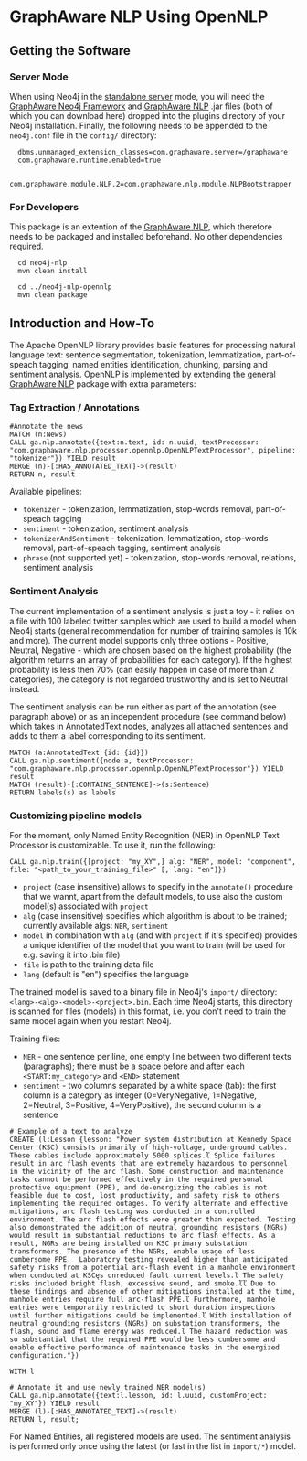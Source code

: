 GraphAware NLP Using OpenNLP
==========================================

Getting the Software
---------------------

### Server Mode
When using Neo4j in the <a href="http://docs.neo4j.org/chunked/stable/server-installation.html" target="_blank">standalone server</a> mode, you will need the <a href="https://github.com/graphaware/neo4j-framework" target="_blank">GraphAware Neo4j Framework</a> and <a href="https://github.com/graphaware/neo4j-nlp" target="_blank">GraphAware NLP</a> .jar files (both of which you can download here) dropped into the plugins directory of your Neo4j installation. Finally, the following needs to be appended to the `neo4j.conf` file in the `config/` directory:

```
  dbms.unmanaged_extension_classes=com.graphaware.server=/graphaware
  com.graphaware.runtime.enabled=true

  com.graphaware.module.NLP.2=com.graphaware.nlp.module.NLPBootstrapper
```

### For Developers
This package is an extention of the <a href="https://github.com/graphaware/neo4j-nlp" target="_blank">GraphAware NLP</a>, which therefore needs to be packaged and installed beforehand. No other dependencies required.

```
  cd neo4j-nlp
  mvn clean install

  cd ../neo4j-nlp-opennlp
  mvn clean package
```


Introduction and How-To
-------------------------

The Apache OpenNLP library provides basic features for processing natural language text: sentence segmentation, tokenization, lemmatization, part-of-speach tagging, named entities identification, chunking, parsing and sentiment analysis. OpenNLP is implemented by extending the general <a href="https://github.com/graphaware/neo4j-nlp" target="_blank">GraphAware NLP</a> package with extra parameters:

### Tag Extraction / Annotations
```
#Annotate the news
MATCH (n:News)
CALL ga.nlp.annotate({text:n.text, id: n.uuid, textProcessor: "com.graphaware.nlp.processor.opennlp.OpenNLPTextProcessor", pipeline: "tokenizer"}) YIELD result
MERGE (n)-[:HAS_ANNOTATED_TEXT]->(result)
RETURN n, result
```

Available pipelines:
  * `tokenizer` - tokenization, lemmatization, stop-words removal, part-of-speach tagging
  * `sentiment` - tokenization, sentiment analysis
  * `tokenizerAndSentiment` - tokenization, lemmatization, stop-words removal, part-of-speach tagging, sentiment analysis
  * `phrase` (not supported yet) - tokenization, stop-words removal, relations, sentiment analysis

### Sentiment Analysis
The current implementation of a sentiment analysis is just a toy - it relies on a file with 100 labeled twitter samples which are used to build a model when Neo4j starts (general recommendation for number of training samples is 10k and more). The current model supports only three options - Positive, Neutral, Negative - which are chosen based on the highest probability (the algorithm returns an array of probabilities for each category). If the highest probability is less then 70% (can easily happen in case of more than 2 categories), the category is not regarded trustworthy and is set to Neutral instead.

The sentiment analysis can be run either as part of the annotation (see paragraph above) or as an independent procedure (see command below) which takes in AnnotatedText nodes, analyzes all attached sentences and adds to them a label corresponding to its sentiment.

```
MATCH (a:AnnotatedText {id: {id}})
CALL ga.nlp.sentiment({node:a, textProcessor: "com.graphaware.nlp.processor.opennlp.OpenNLPTextProcessor"}) YIELD result
MATCH (result)-[:CONTAINS_SENTENCE]->(s:Sentence) 
RETURN labels(s) as labels
```

### Customizing pipeline models
For the moment, only Named Entity Recognition (NER) in OpenNLP Text Processor is customizable. To use it, run the following:
```
CALL ga.nlp.train({[project: "my_XY",] alg: "NER", model: "component", file: "<path_to_your_training_file>" [, lang: "en"]})
```
  * `project` (case insensitive) allows to specify in the `annotate()` procedure that we wannt, apart from the default models, to use also the custom model(s) associated with `project`
  * `alg` (case insensitive) specifies which algorithm is about to be trained; currently available algs: `NER`, `sentiment`
  * `model` in combination with `alg` (and with `project` if it's specified) provides a unique identifier of the model that you want to train (will be used for e.g. saving it into .bin file)
  * `file` is path to the training data file
  * `lang` (default is "en") specifies the language

The trained model is saved to a binary file in Neo4j's `import/` directory: `<lang>-<alg>-<model>-<project>.bin`. Each time Neo4j starts, this directory is scanned for files (models) in this format, i.e. you don't need to train the same model again when you restart Neo4j.

Training files:
  * `NER` - one sentence per line, one empty line between two different texts (paragraphs); there must be a space before and after each `<START:my_category>` and `<END>` statement
  * `sentiment` - two columns separated by a white space (tab): the first column is a category as integer (0=VeryNegative, 1=Negative, 2=Neutral, 3=Positive, 4=VeryPositive), the second column is a sentence

```
# Example of a text to analyze
CREATE (l:Lesson {lesson: "Power system distribution at Kennedy Space Center (KSC) consists primarily of high-voltage, underground cables. These cables include approximately 5000 splices.ľ Splice failures result in arc flash events that are extremely hazardous to personnel in the vicinity of the arc flash. Some construction and maintenance tasks cannot be performed effectively in the required personal protective equipment (PPE), and de-energizing the cables is not feasible due to cost, lost productivity, and safety risk to others implementing the required outages. To verify alternate and effective mitigations, arc flash testing was conducted in a controlled environment. The arc flash effects were greater than expected. Testing also demonstrated the addition of neutral grounding resistors (NGRs) would result in substantial reductions to arc flash effects. As a result, NGRs are being installed on KSC primary substation transformers. The presence of the NGRs, enable usage of less cumbersome PPE.  Laboratory testing revealed higher than anticipated safety risks from a potential arc-flash event in a manhole environment when conducted at KSCęs unreduced fault current levels.ľ The safety risks included bright flash, excessive sound, and smoke.ľľ Due to these findings and absence of other mitigations installed at the time, manhole entries require full arc-flash PPE.ľ Furthermore, manhole entries were temporarily restricted to short duration inspections until further mitigations could be implemented.ľ With installation of neutral grounding resistors (NGRs) on substation transformers, the flash, sound and flame energy was reduced.ľ The hazard reduction was so substantial that the required PPE would be less cumbersome and enable effective performance of maintenance tasks in the energized configuration."})

WITH l

# Annotate it and use newly trained NER model(s)
CALL ga.nlp.annotate({text:l.lesson, id: l.uuid, customProject: "my_XY"}) YIELD result
MERGE (l)-[:HAS_ANNOTATED_TEXT]->(result)
RETURN l, result;
```

For Named Entities, all registered models are used. The sentiment analysis is performed only once using the latest (or last in the list in `import/*`) model.

